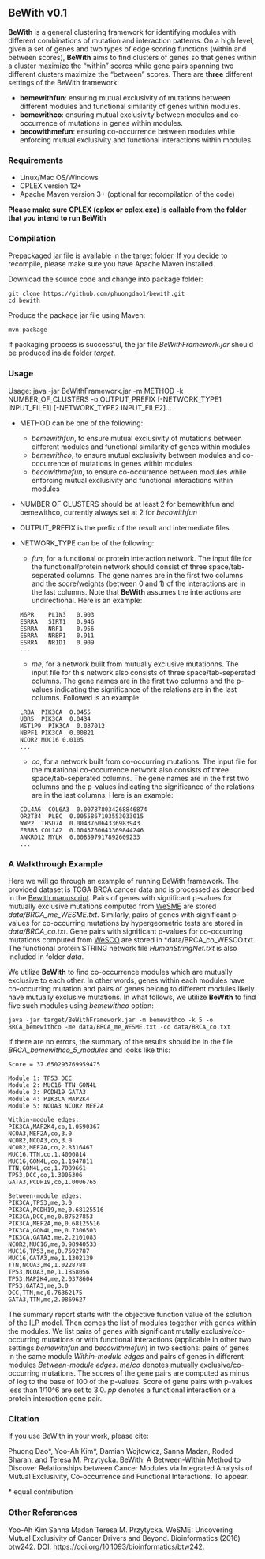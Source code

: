 ## BeWith v0.1

**BeWith** is a general clustering framework for identifying modules with different combinations of mutation and interaction patterns. On a high level, given a set of genes and two types of edge scoring functions (within and between scores), **BeWith** aims to find clusters of genes so that genes within a cluster maximize the “within” scores while gene pairs spanning two different clusters maximize the “between” scores.
There are **three** different settings of the BeWith framework: 
+ **bemewithfun**: ensuring mutual exclusivity of mutations between different modules and functional similarity of genes within modules.
+ **bemewithco**: ensuring mutual exclusivity between modules and co-occurrence of mutations in genes within modules.
+ **becowithmefun**: ensuring co-occurrence between modules while enforcing mutual exclusivity and functional interactions within modules. 


### Requirements

+ Linux/Mac OS/Windows
+ CPLEX version 12+
+ Apache Maven version 3+ (optional for recompilation of the code)

**Please make sure CPLEX (cplex or cplex.exe) is callable from the folder that you intend to run BeWith**

### Compilation

Prepackaged jar file is available in the target folder. If you decide to recompile, please make sure you have Apache Maven installed. 

Download the source code and change into package folder:
```
git clone https://github.com/phuongdao1/bewith.git
cd bewith
```
Produce the package jar file using Maven:
```
mvn package
```
If packaging process is successful, the jar file *BeWithFramework.jar* should be produced inside folder *target*. 

### Usage

Usage: java -jar BeWithFramework.jar -m METHOD -k NUMBER_OF_CLUSTERS -o OUTPUT_PREFIX [-NETWORK_TYPE1 INPUT_FILE1] [-NETWORK_TYPE2 INPUT_FILE2]...

* METHOD can be one of the following:    
  + *bemewithfun*, to ensure mutual exclusivity of mutations between different modules and functional similarity of genes within modules
  + *bemewithco*, to ensure mutual exclusivity between modules and co-occurrence of mutations in genes within modules
  + *becowithmefun*, to ensure co-occurrence between modules while enforcing mutual exclusivity and functional interactions within modules

* NUMBER OF CLUSTERS should be at least 2 for bemewithfun and bemewithco, currently always set at 2 for *becowithfun*

* OUTPUT_PREFIX is the prefix of the result and intermediate files

* NETWORK_TYPE can be of the following:        
  + *fun*, for a functional or protein interaction network. The input file for the functional/protein network should consist of three space/tab-seperated columns. The gene names are in the first two columns and the score/weights (between 0 and 1) of the interactions are in the last columns. Note that **BeWith** assumes the interactions are undirectional. Here is an example:
  
  ```
  M6PR    PLIN3   0.903
  ESRRA   SIRT1   0.946
  ESRRA   NRF1    0.956
  ESRRA   NRBP1   0.911
  ESRRA   NR1D1   0.909
  ...
  ```
  + *me*, for a network built from mutually exclusive mutationns. The input file for this network also consists of three space/tab-seperated columns. The gene names are in the first two columns and the p-values indicating the significance of the relations are in the last columns. Followed is an example:
  ```
  LRBA  PIK3CA  0.0455
  UBR5  PIK3CA  0.0434
  MST1P9  PIK3CA  0.037012
  NBPF1 PIK3CA  0.00821
  NCOR2 MUC16 0.0105
  ...
  ```
  + *co*, for a network built from co-occurring mutations. The input file for the mutational co-occurrence network also consists of three space/tab-seperated columns. The gene names are in the first two columns and the p-values indicating the significance of the relations are in the last columns. Here is an example:
  ```
  COL4A6  COL6A3  0.007878034268846874
  OR2T34  PLEC  0.0055867103553033015
  WWP2  THSD7A  0.004376064336983943
  ERBB3 COL1A2  0.0043760643369844246
  ANKRD12 MYLK  0.008597917892609233
  ...
  ```

### A Walkthrough Example

Here we will go through an example of running BeWith framework. The provided dataset is TCGA BRCA cancer data and is processed as described in the [Bewith manuscript](#citation). Pairs of genes with significant p-values for mutually exclusive mutations computed from [WeSME](#other-references) are stored *data/BRCA_me_WESME.txt*. Similarly, pairs of genes with significant p-values for co-occurring mutations by hypergeometric tests are stored in *data/BRCA_co.txt*. Gene pairs with significant p-values for co-occurring mutations computed from [WeSCO](#other-references) are stored in *data/BRCA_co_WESCO.txt. The functional protein STRING network file *HumanStringNet.txt* is also included in folder *data*.

We utilize **BeWith** to find co-occurrence modules which are mutually exclusive to each other. In other words, genes within each modules have co-occurring mutation and pairs of genes belong to different modules likely have mutually exclusive mutations. In what follows, we utilize **BeWith** to find five such modules using *bemewithco* option: 

```
java -jar target/BeWithFramework.jar -m bemewithco -k 5 -o BRCA_bemewithco -me data/BRCA_me_WESME.txt -co data/BRCA_co.txt
```

If there are no errors, the summary of the results should be in the file *BRCA_bemewithco_5_modules* and looks like this:

```
Score = 37.650293769959475

Module 1: TP53 DCC
Module 2: MUC16 TTN GON4L
Module 3: PCDH19 GATA3
Module 4: PIK3CA MAP2K4
Module 5: NCOA3 NCOR2 MEF2A

Within-module edges:
PIK3CA,MAP2K4,co,1.0590367
NCOA3,MEF2A,co,3.0
NCOR2,NCOA3,co,3.0
NCOR2,MEF2A,co,2.8316467
MUC16,TTN,co,1.4000814
MUC16,GON4L,co,1.1947811
TTN,GON4L,co,1.7089661
TP53,DCC,co,1.3005306
GATA3,PCDH19,co,1.0006765

Between-module edges:
PIK3CA,TP53,me,3.0
PIK3CA,PCDH19,me,0.68125516
PIK3CA,DCC,me,0.87527853
PIK3CA,MEF2A,me,0.68125516
PIK3CA,GON4L,me,0.7306503
PIK3CA,GATA3,me,2.2101083
NCOR2,MUC16,me,0.98940533
MUC16,TP53,me,0.7592787
MUC16,GATA3,me,1.1302139
TTN,NCOA3,me,1.0228788
TP53,NCOA3,me,1.1858056
TP53,MAP2K4,me,2.0378604
TP53,GATA3,me,3.0
DCC,TTN,me,0.76362175
GATA3,TTN,me,2.0869627
```

The summary report starts with the objective function value of the solution of the ILP model. Then comes the list of modules together with genes within the modules. We list pairs of genes with significant mutally exclusive/co-occurring mutations or with functional interactions (applicable in other two settings *bemewithfun* and *becowithmefun*) in two sections: pairs of genes in the same module *Within-module edges* and pairs of genes in different modules *Between-module edges*. *me*/*co* denotes mutually exclusive/co-occurring mutations. The scores of the gene pairs are computed as minus of log to the base of 100 of the p-values. Score of gene pairs with p-values less than 1/10^6 are set to 3.0. *pp* denotes a functional interaction or a protein interaction gene pair.     

### Citation

If you use BeWith in your work, please cite:

Phuong Dao\*, Yoo-Ah Kim\*, Damian Wojtowicz, Sanna Madan, Roded Sharan, and Teresa M. Przytycka. BeWith: A Between-Within Method to Discover Relationships between  Cancer Modules via  Integrated Analysis of Mutual Exclusivity, Co-occurrence and Functional Interactions. To appear.

\* equal contribution


### Other References

Yoo-Ah Kim  Sanna Madan  Teresa M. Przytycka. WeSME: Uncovering Mutual Exclusivity of Cancer Drivers and Beyond. Bioinformatics (2016) btw242. DOI: https://doi.org/10.1093/bioinformatics/btw242.
